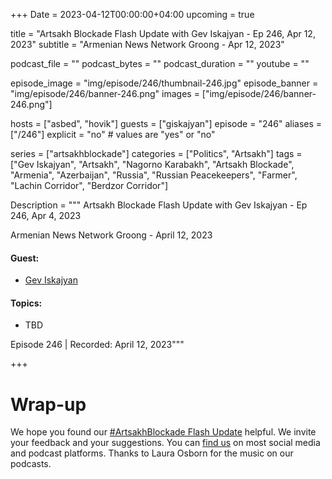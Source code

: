 +++
Date = 2023-04-12T00:00:00+04:00
upcoming = true

title = "Artsakh Blockade Flash Update with Gev Iskajyan - Ep 246, Apr 12, 2023"
subtitle = "Armenian News Network Groong - Apr 12, 2023"

podcast_file = ""
podcast_bytes = ""
podcast_duration = ""
youtube = ""

episode_image = "img/episode/246/thumbnail-246.jpg"
episode_banner = "img/episode/246/banner-246.png"
images = ["img/episode/246/banner-246.png"]

hosts = ["asbed", "hovik"]
guests = ["giskajyan"]
episode = "246"
aliases = ["/246"]
explicit = "no" # values are "yes" or "no"


series = ["artsakhblockade"]
categories = ["Politics", "Artsakh"]
tags = ["Gev Iskajyan", "Artsakh", "Nagorno Karabakh", "Artsakh Blockade", "Armenia", "Azerbaijan", "Russia", "Russian Peacekeepers", "Farmer", "Lachin Corridor", "Berdzor Corridor"]

Description = """
Artsakh Blockade Flash Update with Gev Iskajyan - Ep 246, Apr 4, 2023

Armenian News Network Groong - April 12, 2023

#### Guest: 
* [Gev Iskajyan](/guest/giskajyan)

#### Topics:
* TBD

Episode 246 | Recorded: April 12, 2023"""

+++

# Wrap-up

We hope you found our [#ArtsakhBlockade Flash Update](https://podcasts.groong.org/) helpful. We invite your feedback and your suggestions. You can [find us](https://linktr.ee/groong) on most social media and podcast platforms. Thanks to Laura Osborn for the music on our podcasts.

